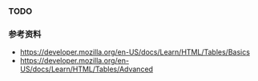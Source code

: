 ### TODO



### 参考资料

* https://developer.mozilla.org/en-US/docs/Learn/HTML/Tables/Basics
* https://developer.mozilla.org/en-US/docs/Learn/HTML/Tables/Advanced